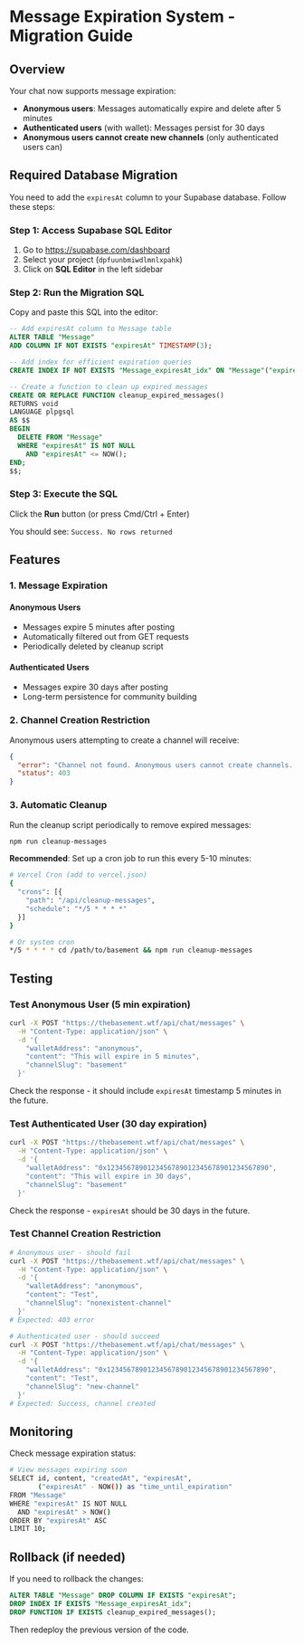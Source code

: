 # Message Expiration System - Migration Guide

## Overview

Your chat now supports message expiration:
- **Anonymous users**: Messages automatically expire and delete after 5 minutes
- **Authenticated users** (with wallet): Messages persist for 30 days
- **Anonymous users cannot create new channels** (only authenticated users can)

## Required Database Migration

You need to add the `expiresAt` column to your Supabase database. Follow these steps:

### Step 1: Access Supabase SQL Editor

1. Go to https://supabase.com/dashboard
2. Select your project (`dpfuunbmiwdlmnlxpahk`)
3. Click on **SQL Editor** in the left sidebar

### Step 2: Run the Migration SQL

Copy and paste this SQL into the editor:

```sql
-- Add expiresAt column to Message table
ALTER TABLE "Message" 
ADD COLUMN IF NOT EXISTS "expiresAt" TIMESTAMP(3);

-- Add index for efficient expiration queries
CREATE INDEX IF NOT EXISTS "Message_expiresAt_idx" ON "Message"("expiresAt");

-- Create a function to clean up expired messages
CREATE OR REPLACE FUNCTION cleanup_expired_messages()
RETURNS void
LANGUAGE plpgsql
AS $$
BEGIN
  DELETE FROM "Message"
  WHERE "expiresAt" IS NOT NULL
    AND "expiresAt" <= NOW();
END;
$$;
```

### Step 3: Execute the SQL

Click the **Run** button (or press Cmd/Ctrl + Enter)

You should see: `Success. No rows returned`

## Features

### 1. Message Expiration

#### Anonymous Users
- Messages expire 5 minutes after posting
- Automatically filtered out from GET requests
- Periodically deleted by cleanup script

#### Authenticated Users
- Messages expire 30 days after posting
- Long-term persistence for community building

### 2. Channel Creation Restriction

Anonymous users attempting to create a channel will receive:
```json
{
  "error": "Channel not found. Anonymous users cannot create channels. Please connect your wallet or use an existing channel.",
  "status": 403
}
```

### 3. Automatic Cleanup

Run the cleanup script periodically to remove expired messages:

```bash
npm run cleanup-messages
```

**Recommended**: Set up a cron job to run this every 5-10 minutes:

```bash
# Vercel Cron (add to vercel.json)
{
  "crons": [{
    "path": "/api/cleanup-messages",
    "schedule": "*/5 * * * *"
  }]
}

# Or system cron
*/5 * * * * cd /path/to/basement && npm run cleanup-messages
```

## Testing

### Test Anonymous User (5 min expiration)

```bash
curl -X POST "https://thebasement.wtf/api/chat/messages" \
  -H "Content-Type: application/json" \
  -d '{
    "walletAddress": "anonymous",
    "content": "This will expire in 5 minutes",
    "channelSlug": "basement"
  }'
```

Check the response - it should include `expiresAt` timestamp 5 minutes in the future.

### Test Authenticated User (30 day expiration)

```bash
curl -X POST "https://thebasement.wtf/api/chat/messages" \
  -H "Content-Type: application/json" \
  -d '{
    "walletAddress": "0x1234567890123456789012345678901234567890",
    "content": "This will expire in 30 days",
    "channelSlug": "basement"
  }'
```

Check the response - `expiresAt` should be 30 days in the future.

### Test Channel Creation Restriction

```bash
# Anonymous user - should fail
curl -X POST "https://thebasement.wtf/api/chat/messages" \
  -H "Content-Type: application/json" \
  -d '{
    "walletAddress": "anonymous",
    "content": "Test",
    "channelSlug": "nonexistent-channel"
  }'
# Expected: 403 error

# Authenticated user - should succeed
curl -X POST "https://thebasement.wtf/api/chat/messages" \
  -H "Content-Type: application/json" \
  -d '{
    "walletAddress": "0x1234567890123456789012345678901234567890",
    "content": "Test",
    "channelSlug": "new-channel"
  }'
# Expected: Success, channel created
```

## Monitoring

Check message expiration status:

```bash
# View messages expiring soon
SELECT id, content, "createdAt", "expiresAt", 
       ("expiresAt" - NOW()) as "time_until_expiration"
FROM "Message"
WHERE "expiresAt" IS NOT NULL
  AND "expiresAt" > NOW()
ORDER BY "expiresAt" ASC
LIMIT 10;
```

## Rollback (if needed)

If you need to rollback the changes:

```sql
ALTER TABLE "Message" DROP COLUMN IF EXISTS "expiresAt";
DROP INDEX IF EXISTS "Message_expiresAt_idx";
DROP FUNCTION IF EXISTS cleanup_expired_messages();
```

Then redeploy the previous version of the code.

